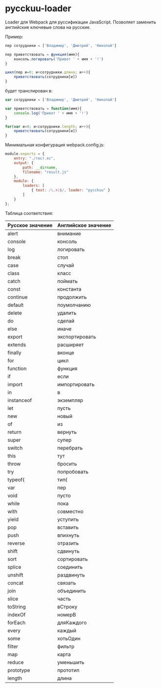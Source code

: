 # pycckuu-loader

Loader для Webpack для руссификации JavaScript. Позволяет заменить английские ключевые слова на русские.   
   
Пример:
```javascript
пер сотрудники = ['Владимир', 'Дмитрий', 'Николай']

пер приветствовать = функция(имя){
    консоль.логировать('Привет ' + имя + '!')
}

цикл(пер и=0; и<сотрудники.длина; и++){
    приветствовать(сотрудники[и])
}
```
будет транслирован в:
```javascript
var сотрудники = ['Владимир', 'Дмитрий', 'Николай']

var приветствовать = function(имя){
    console.log('Привет ' + имя + '!')
}

for(var и=0; и<сотрудники.length; и++){
    приветствовать(сотрудники[и])
}
```

Минимальная конфигурация webpack.config.js:
```javascript
module.exports = {
    entry: "./тест.яс",
    output: {
        path: __dirname,
        filename: "result.js"
    },
    module: {
        loaders: [
            { test: /\.яс$/, loader: "pycckuu" }
        ]
    }
};
```

Таблица соответствия:   

Русское значение | Английское значение
------------ | -------------
alert | внимание
console | консоль
log | логировать
break | стоп
case | случай
class | класс
catch | поймать
const | константа
continue | продолжить
default | поумолчанию
delete | удалить
do | сделай
else | иначе
export | экспортировать
extends | расширяет
finally | вконце
for | цикл
function | функция
if | если
import | импортировать
 in  |  в 
instanceof | экземпляр
let | пусть
new | новый
 of  |  из 
return | вернуть
super | супер
switch | перебрать
this | тут
throw | бросить
try | попробовать
typeof( | тип(
var  | пер 
void | пусто
while | пока
with | совместно
yield | уступить
pop | вставить
push | впихнуть
reverse | отразить
shift | сдвинуть
sort | сортировать
splice | соединить
unshift | раздвинуть
concat | связать
join | объединить 
slice | часть
toString | вСтроку
indexOf | номерВ
forEach | дляКаждого
every | каждый
some | хотьОдин
filter | фильтр
map | карта
reduce | уменьшить
prototype | прототип
length   | длина


